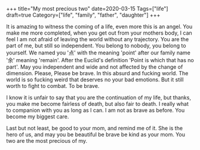 +++
title="My most precious two"
date=2020-03-15
Tags=["life"]
draft=true
Category=["life", "family", "father", "daughter"]
+++

It is amazing to witness the coming of a life, even more this is an angel.
You make me more completed, when you get out from your mothers body, I can feel
I am not afraid of leaving the world without any trajectory.
You are the part of me, but still so independent. You belong to nobody, you belong
to yourself. We named you '点' with the meaning 'point' after our family name '余'
meaning 'remain'. After the Euclid's definition 'Point is which that has no part'.
May you independent and wide and not affected by the change of dimension.
Please, Please be brave. In this absurd and fucking world. The world is so fucking weird
that deserves no your bad emotions. But it still worth to fight to combat. To be brave.

I know it is unfair to say that you are the continuation of my life, but thanks,
you make me become fairless of death, but also fair to death. I really what to companion with you
as long as I can. I am not as brave as before. You become my biggest care.

Last but not least, be good to your mom, and remind me of it. She is the hero of us,
and may you be beautiful be brave be kind as your mom. You two are the most precious of my.
